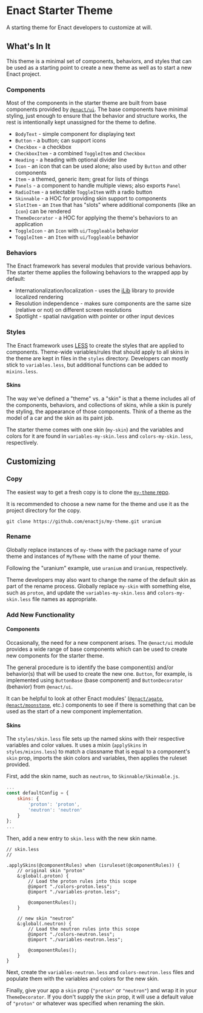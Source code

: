 # Enact Starter Theme
A starting theme for Enact developers to customize at will.

## What's In It

This theme is a minimal set of components, behaviors, and styles that can be used as a starting point to create a new theme as well as to start a new Enact project.

### Components

Most of the components in the starter theme are built from base components provided by [`@enact/ui`](https://github.com/enactjs/enact/tree/master/packages/ui).  The base components have minimal styling, just enough to ensure that the behavior and structure works, the rest is intentionally kept unassigned for the theme to define.

* `BodyText` - simple component for displaying text
* `Button` - a button; can support icons
* `Checkbox` - a checkbox
* `CheckboxItem` - a combined `ToggleItem` and `Checkbox`
* `Heading` - a heading with optional divider line
* `Icon` - an icon that can be used alone; also used by `Button` and other components
* `Item` - a themed, generic item; great for lists of things
* `Panels` - a component to handle multiple views; also exports `Panel`
* `RadioItem` - a selectable `ToggleItem` with a radio button
* `Skinnable` - a HOC for providing skin support to components
* `SlotItem` - an `Item` that has "slots" where additional components (like an `Icon`) can be rendered
* `ThemeDecorator` - a HOC for applying the theme's behaviors to an application
* `ToggleIcon` - an `Icon` with `ui/Toggleable` behavior
* `ToggleItem` - an `Item` with `ui/Toggleable` behavior

### Behaviors

The Enact framework has several modules that provide various behaviors.  The starter theme applies the following behaviors to the wrapped app by default:

* Internationalization/localization - uses the [iLib](http://github.com/iLib-js/iLib) library to provide localized rendering
* Resolution independence - makes sure components are the same size (relative or not) on different screen resolutions
* Spotlight - spatial navigation with pointer or other input devices

### Styles

The Enact framework uses [LESS](http://lesscss.org/) to create the styles that are applied to components.  Theme-wide variables/rules that should apply to all skins in the theme are kept in files in the `styles` directory.  Developers can mostly stick to `variables.less`, but additional functions can be added to `mixins.less`.

#### Skins

The way we've defined a "theme" vs. a "skin" is that a theme includes all of the components, behaviors, and collections of skins, while a skin is purely the styling, the appearance of those components.  Think of a theme as the model of a car and the skin as its paint job.

The starter theme comes with one skin (`my-skin`) and the variables and colors for it are found in `variables-my-skin.less` and `colors-my-skin.less`, respectively.

## Customizing

### Copy

The easiest way to get a fresh copy is to clone the [`my-theme` repo](https://github.com/enactjs/my-theme.git).

It is recommended to choose a new name for the theme and use it as the project directory for the copy.

```
git clone https://github.com/enactjs/my-theme.git uranium
```

### Rename

Globally replace instances of `my-theme` with the package name of your theme and instances of `MyTheme` with the name of your theme.

Following the "uranium" example, use `uranium` and `Uranium`, respectively.

Theme developers may also want to change the name of the default skin as part of the rename process.  Globally replace `my-skin` with something else, such as `proton`, and update the `variables-my-skin.less` and `colors-my-skin.less` file names as appropriate.

### Add New Functionality

#### Components

Occasionally, the need for a new component arises.  The `@enact/ui` module provides a wide range of base components which can be used to create new components for the starter theme.

The general procedure is to identify the base component(s) and/or behavior(s) that will be used to create the new one.  `Button`, for example, is implemented using `ButtonBase` (base component) and `ButtonDecorator` (behavior) from `@enact/ui`.

It can be helpful to look at other Enact modules' ([`@enact/agate`](https://github.com/enactjs/agate), [`@enact/moonstone`](https://github.com/enactjs/enact/tree/master/packages/moonstone), etc.) components to see if there is something that can be used as the start of a new component implementation.

#### Skins

The `styles/skin.less` file sets up the named skins with their respective variables and color values.  It uses a mixin (`applySkins` in `styles/mixins.less`) to match a classname that is equal to a component's `skin` prop, imports the skin colors and variables, then applies the ruleset provided.

First, add the skin name, such as `neutron`, to `Skinnable/Skinnable.js`.
```javascript
...
const defaultConfig = {
	skins: {
		'proton': 'proton',
		'neutron': 'neutron'
	}
};
...
``` 

Then, add a new entry to `skin.less` with the new skin name.
```less
// skin.less
//

.applySkins(@componentRules) when (isruleset(@componentRules)) {
	// original skin "proton"
	&:global(.proton) {
		// Load the proton rules into this scope
		@import "./colors-proton.less";
		@import "./variables-proton.less";

		@componentRules();
	}

	// new skin "neutron"
	&:global(.neutron) {
		// Load the neutron rules into this scope
		@import "./colors-neutron.less";
		@import "./variables-neutron.less";

		@componentRules();
	}
}
```

Next, create the `variables-neutron.less` and `colors-neutron.less` files and populate them with the variables and colors for the new skin.

Finally, give your app a `skin` prop (`"proton"` or `"neutron"`) and wrap it in your `ThemeDecorator`.  If you don't supply the `skin` prop, it will use a default value of `"proton"` or whatever was specified when renaming the skin.

